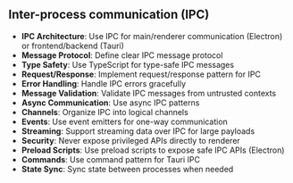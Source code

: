 ## Inter-process communication (IPC)

- **IPC Architecture**: Use IPC for main/renderer communication (Electron) or frontend/backend (Tauri)
- **Message Protocol**: Define clear IPC message protocol
- **Type Safety**: Use TypeScript for type-safe IPC messages
- **Request/Response**: Implement request/response pattern for IPC
- **Error Handling**: Handle IPC errors gracefully
- **Message Validation**: Validate IPC messages from untrusted contexts
- **Async Communication**: Use async IPC patterns
- **Channels**: Organize IPC into logical channels
- **Events**: Use event emitters for one-way communication
- **Streaming**: Support streaming data over IPC for large payloads
- **Security**: Never expose privileged APIs directly to renderer
- **Preload Scripts**: Use preload scripts to expose safe IPC APIs (Electron)
- **Commands**: Use command pattern for Tauri IPC
- **State Sync**: Sync state between processes when needed
